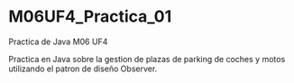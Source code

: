 # M06UF4_Practica_01
Practica de Java M06 UF4

Practica en Java sobre la gestion de plazas de parking de coches y motos utilizando el patron de diseño Observer.
